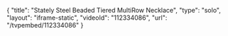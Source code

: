 {
    "title": "Stately Steel Beaded Tiered MultiRow Necklace",
    "type": "solo",
    "layout": "iframe-static",
    "videoId": "112334086",
    "url": "\/tvpembed\/112334086"
}